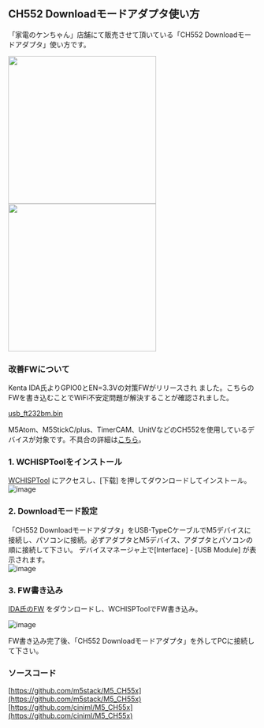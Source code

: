 ## CH552 Downloadモードアダプタ使い方

「家電のケンちゃん」店舗にて販売させて頂いている「CH552 Downloadモードアダプタ」使い方です。 

<img src="https://user-images.githubusercontent.com/43091864/143476161-d4deb0f5-6200-4323-85ae-20939716ee3a.JPG" width="300" /> <img src="https://user-images.githubusercontent.com/43091864/143490581-eaef78de-33da-46a0-92f0-cf8d9128417b.JPG" width="300" />  

### 改善FWについて

Kenta IDA氏よりGPIO0とEN=3.3Vの対策FWがリリースされ
ました。こちらのFWを書き込むことでWiFi不安定問題が解決することが確認されました。

[usb_ft232bm.bin](https://github.com/sohtamei/docs/blob/master/images/usb_ft232bm.bin)  

M5Atom、M5StickC/plus、TimerCAM、UnitVなどのCH552を使用しているデバイスが対象です。不具合の詳細は[こちら](esp32AndUsbUartWith5V_IO_Issue.html)。  

### 1. WCHISPToolをインストール

[WCHISPTool](http://www.wch.cn/downloads/WCHISPTool_Setup_exe.html) にアクセスし、[下载] を押してダウンロードしてインストール。  
![image](https://user-images.githubusercontent.com/43091864/143491430-0f0e63d2-0ecc-457d-ba24-a6e187a7d476.png)

### 2. Downloadモード設定

「CH552 Downloadモードアダプタ」をUSB-TypeCケーブルでM5デバイスに接続し、パソコンに接続。必ずアダプタとM5デバイス、アダプタとパソコンの順に接続して下さい。
デバイスマネージャ上で[Interface] - [USB Module] が表示されます。  
![image](https://user-images.githubusercontent.com/43091864/143491010-95d7b2ff-8e50-4df5-a0a5-d6667457af2b.png)

### 3. FW書き込み

[IDA氏のFW](https://github.com/sohtamei/docs/blob/master/images/usb_ft232bm.bin) をダウンロードし、WCHISPToolでFW書き込み。

![image](https://user-images.githubusercontent.com/43091864/142724843-0a87950c-aba7-4282-b02d-80fb3d01ba5d.png)

FW書き込み完了後、「CH552 Downloadモードアダプタ」を外してPCに接続して下さい。

### ソースコード

[https://github.com/m5stack/M5_CH55x](https://github.com/m5stack/M5_CH55x)  
[https://github.com/ciniml/M5_CH55x](https://github.com/ciniml/M5_CH55x)  

